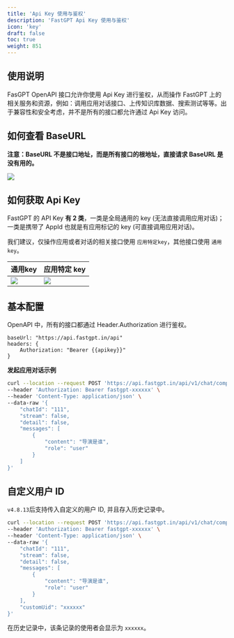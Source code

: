 ```yaml
---
title: 'Api Key 使用与鉴权'
description: 'FastGPT Api Key 使用与鉴权'
icon: 'key'
draft: false
toc: true
weight: 851
---
```


## 使用说明

FasGPT OpenAPI 接口允许你使用 Api Key 进行鉴权，从而操作 FastGPT 上的相关服务和资源，例如：调用应用对话接口、上传知识库数据、搜索测试等等。出于兼容性和安全考虑，并不是所有的接口都允许通过 Api Key 访问。

## 如何查看 BaseURL

**注意：BaseURL 不是接口地址，而是所有接口的根地址，直接请求 BaseURL 是没有用的。**

![](/imgs/fastgpt-api-baseurl.png)

## 如何获取 Api Key

FastGPT 的 API Key **有 2 类**，一类是全局通用的 key (无法直接调用应用对话)；一类是携带了 AppId 也就是有应用标记的 key (可直接调用应用对话)。

我们建议，仅操作应用或者对话的相关接口使用 `应用特定key`，其他接口使用 `通用key`。

|        通用key               |           应用特定 key            |
| --------------------- | --------------------- |
| ![](/imgs/fastgpt-api2.jpg) | ![](/imgs/fastgpt-api1.jpg) |

## 基本配置

OpenAPI 中，所有的接口都通过 Header.Authorization 进行鉴权。

```
baseUrl: "https://api.fastgpt.in/api"
headers: {
    Authorization: "Bearer {{apikey}}"
}
```

**发起应用对话示例**

```sh
curl --location --request POST 'https://api.fastgpt.in/api/v1/chat/completions' \
--header 'Authorization: Bearer fastgpt-xxxxxx' \
--header 'Content-Type: application/json' \
--data-raw '{
    "chatId": "111",
    "stream": false,
    "detail": false,
    "messages": [
        {
            "content": "导演是谁",
            "role": "user"
        }
    ]
}'
```

## 自定义用户 ID

`v4.8.13`后支持传入自定义的用户 ID, 并且存入历史记录中。

```sh
curl --location --request POST 'https://api.fastgpt.in/api/v1/chat/completions' \
--header 'Authorization: Bearer fastgpt-xxxxxx' \
--header 'Content-Type: application/json' \
--data-raw '{
    "chatId": "111",
    "stream": false,
    "detail": false,
    "messages": [
        {
            "content": "导演是谁",
            "role": "user"
        }
    ],
    "customUid": "xxxxxx"
}'
```

在历史记录中，该条记录的使用者会显示为 `xxxxxx`。
